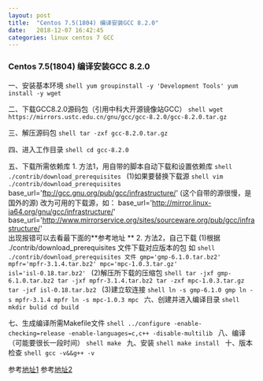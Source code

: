 ```yaml
---
layout: post
title:  "Centos 7.5(1804) 编译安装GCC 8.2.0"
date:   2018-12-07 16:42:45
categories: linux centos 7 GCC
---
```


### Centos 7.5(1804) 编译安装GCC 8.2.0

一、安装基本环境 
    ```shell
    yum groupinstall -y 'Development Tools'
    yum install -y wget
    ```

二、下载GCC8.2.0源码包（引用中科大开源镜像站GCC）
    ```shell
    wget https://mirrors.ustc.edu.cn/gnu/gcc/gcc-8.2.0/gcc-8.2.0.tar.gz
    ```

三、解压源码包
    ```shell
    tar -zxf gcc-8.2.0.tar.gz
    ```

四、进入工作目录
    ```shell
    cd gcc-8.2.0
    ```

五、下载所需依赖库
    1. 方法1，用自带的脚本自动下载和设置依赖库
        ```shell
        ./contrib/download_prerequisites
        ```
        (1)如果要替换下载源
            ```shell
            vim ./contrib/download_prerequisites
            ```
            base_url='ftp://gcc.gnu.org/pub/gcc/infrastructure/'  (这个自带的源很慢，是国外的源)
			改为可用的下载源，如：
				base_url='http://mirror.linux-ia64.org/gnu/gcc/infrastructure/'
				base_url='http://www.mirrorservice.org/sites/sourceware.org/pub/gcc/infrastructure/'               
            出现报错可以去看最下面的**参考地址 **
    2. 方法2，自己下载
        (1)根据 ./contrib/download_prerequisites 文件下载对应版本的包
        如
            ```shell
            ./contrib/download_prerequisites 文件
                gmp='gmp-6.1.0.tar.bz2'
                mpfr='mpfr-3.1.4.tar.bz2'
                mpc='mpc-1.0.3.tar.gz'                    isl='isl-0.18.tar.bz2'
            ```
        (2)解压所下载的压缩包
            ```shell
            tar -jxf gmp-6.1.0.tar.bz2
            tar -jxf mpfr-3.1.4.tar.bz2
            tar -zxf mpc-1.0.3.tar.gz
            tar -jxf isl-0.18.tar.bz2
            ```
        (3)建立软连接
            ```shell
            ln -s gmp-6.1.0 gmp
            ln -s mpfr-3.1.4 mpfr
            ln -s mpc-1.0.3 mpc
            ```
六、创建并进入编译目录
    ```shell
    mkdir bulid
    cd build
    ```

七、生成编译所需Makefile文件
    ```shell
    ../configure -enable-checking=release -enable-languages=c,c++ -disable-multilib
    ```
八、编译（可能要很长一段时间）
    ```shell
    make
    ```
九、安装
    ```shell
    make install
    ```
十、版本检查
    ```shell
    gcc -v&&g++ -v
    ```

参考[地址1](http://www.pianshen.com/article/650181603/)
参考[地址2](https://blog.csdn.net/davidhopper/article/details/79681695)